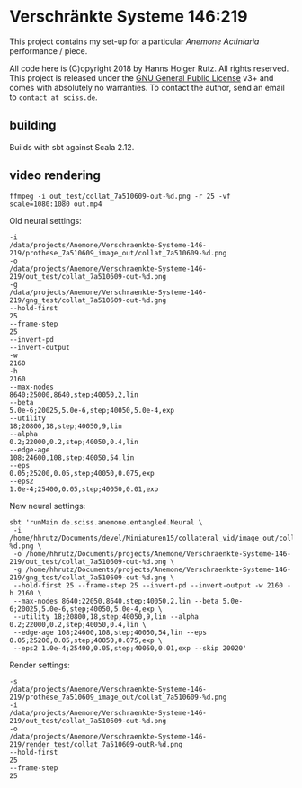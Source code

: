 # Verschränkte Systeme 146:219

This project contains my set-up for a particular _Anemone Actiniaria_ performance / piece.

All code here
is (C)opyright 2018 by Hanns Holger Rutz. All rights reserved. This project is released under the
[GNU General Public License](http://github.com/Sciss/AnemoneActiniaria/blob/master/LICENSE) v3+ and comes with absolutely no warranties.
To contact the author, send an email to `contact at sciss.de`.

## building

Builds with sbt against Scala 2.12.

## video rendering

    ffmpeg -i out_test/collat_7a510609-out-%d.png -r 25 -vf scale=1080:1080 out.mp4

Old neural settings:

    -i
    /data/projects/Anemone/Verschraenkte-Systeme-146-219/prothese_7a510609_image_out/collat_7a510609-%d.png
    -o
    /data/projects/Anemone/Verschraenkte-Systeme-146-219/out_test/collat_7a510609-out-%d.png
    -g
    /data/projects/Anemone/Verschraenkte-Systeme-146-219/gng_test/collat_7a510609-out-%d.gng
    --hold-first
    25
    --frame-step
    25
    --invert-pd
    --invert-output
    -w
    2160
    -h
    2160
    --max-nodes
    8640;25000,8640,step;40050,2,lin
    --beta
    5.0e-6;20025,5.0e-6,step;40050,5.0e-4,exp
    --utility
    18;20800,18,step;40050,9,lin
    --alpha
    0.2;22000,0.2,step;40050,0.4,lin
    --edge-age
    108;24600,108,step;40050,54,lin
    --eps
    0.05;25200,0.05,step;40050,0.075,exp
    --eps2
    1.0e-4;25400,0.05,step;40050,0.01,exp

New neural settings:

    sbt 'runMain de.sciss.anemone.entangled.Neural \
     -i /home/hhrutz/Documents/devel/Miniaturen15/collateral_vid/image_out/collat_7a510609-%d.png \
     -o /home/hhrutz/Documents/projects/Anemone/Verschraenkte-Systeme-146-219/out_test/collat_7a510609-out-%d.png \
     -g /home/hhrutz/Documents/projects/Anemone/Verschraenkte-Systeme-146-219/gng_test/collat_7a510609-out-%d.gng \
     --hold-first 25 --frame-step 25 --invert-pd --invert-output -w 2160 -h 2160 \
     --max-nodes 8640;22050,8640,step;40050,2,lin --beta 5.0e-6;20025,5.0e-6,step;40050,5.0e-4,exp \
     --utility 18;20800,18,step;40050,9,lin --alpha 0.2;22000,0.2,step;40050,0.4,lin \
     --edge-age 108;24600,108,step;40050,54,lin --eps 0.05;25200,0.05,step;40050,0.075,exp \
     --eps2 1.0e-4;25400,0.05,step;40050,0.01,exp --skip 20020'

Render settings:

    -s
    /data/projects/Anemone/Verschraenkte-Systeme-146-219/prothese_7a510609_image_out/collat_7a510609-%d.png
    -i
    /data/projects/Anemone/Verschraenkte-Systeme-146-219/out_test/collat_7a510609-out-%d.png
    -o
    /data/projects/Anemone/Verschraenkte-Systeme-146-219/render_test/collat_7a510609-outR-%d.png
    --hold-first
    25
    --frame-step
    25
